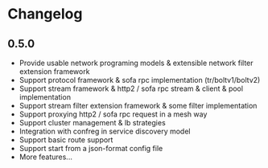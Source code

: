 # Changelog

## 0.5.0
- Provide usable network programing models & extensible network filter extension framework
- Support protocol framework & sofa rpc implementation (tr/boltv1/boltv2)
- Support stream framework & http2 / sofa rpc stream & client & pool implementation
- Support stream filter extension framework & some filter implementation
- Support proxying http2 / sofa rpc request in a mesh way
- Support cluster management & lb strategies
- Integration with confreg in service discovery model
- Support basic route support
- Support start from a json-format config file
- More features...
